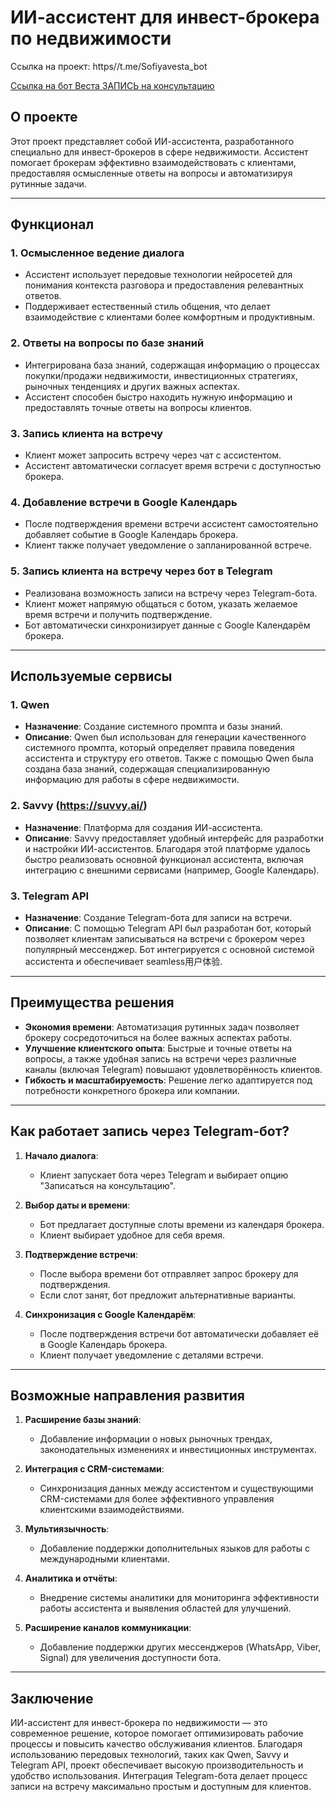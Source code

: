 # ИИ-ассистент для инвест-брокера по недвижимости

Ссылка на проект: https//t.me/Sofiyavesta_bot

[Ссылка на бот Веста ЗАПИСЬ на консультацию
](https://github.com/marinaprompt/ai_assistentRIB5.0/blob/main/%D0%92%D0%B5%D1%81%D1%82%D0%B0%D0%97%D0%90%D0%9F%D0%98%D0%A1%D0%AC%202025-02-27%20%D0%B2%2011.49.57.png?raw=true)
## О проекте

Этот проект представляет собой ИИ-ассистента, разработанного специально для инвест-брокеров в сфере недвижимости. Ассистент помогает брокерам эффективно взаимодействовать с клиентами, предоставляя осмысленные ответы на вопросы и автоматизируя рутинные задачи.

---

## Функционал

### 1. **Осмысленное ведение диалога**
   - Ассистент использует передовые технологии нейросетей для понимания контекста разговора и предоставления релевантных ответов.
   - Поддерживает естественный стиль общения, что делает взаимодействие с клиентами более комфортным и продуктивным.

### 2. **Ответы на вопросы по базе знаний**
   - Интегрирована база знаний, содержащая информацию о процессах покупки/продажи недвижимости, инвестиционных стратегиях, рыночных тенденциях и других важных аспектах.
   - Ассистент способен быстро находить нужную информацию и предоставлять точные ответы на вопросы клиентов.

### 3. **Запись клиента на встречу**
   - Клиент может запросить встречу через чат с ассистентом.
   - Ассистент автоматически согласует время встречи с доступностью брокера.

### 4. **Добавление встречи в Google Календарь**
   - После подтверждения времени встречи ассистент самостоятельно добавляет событие в Google Календарь брокера.
   - Клиент также получает уведомление о запланированной встрече.

### 5. **Запись клиента на встречу через бот в Telegram**
   - Реализована возможность записи на встречу через Telegram-бота.
   - Клиент может напрямую общаться с ботом, указать желаемое время встречи и получить подтверждение.
   - Бот автоматически синхронизирует данные с Google Календарём брокера.

---

## Используемые сервисы

### 1. **Qwen**
   - **Назначение**: Создание системного промпта и базы знаний.
   - **Описание**: Qwen был использован для генерации качественного системного промпта, который определяет правила поведения ассистента и структуру его ответов. Также с помощью Qwen была создана база знаний, содержащая специализированную информацию для работы в сфере недвижимости.

### 2. **Savvy (https://suvvy.ai/)**
   - **Назначение**: Платформа для создания ИИ-ассистента.
   - **Описание**: Savvy предоставляет удобный интерфейс для разработки и настройки ИИ-ассистентов. Благодаря этой платформе удалось быстро реализовать основной функционал ассистента, включая интеграцию с внешними сервисами (например, Google Календарь).

### 3. **Telegram API**
   - **Назначение**: Создание Telegram-бота для записи на встречи.
   - **Описание**: С помощью Telegram API был разработан бот, который позволяет клиентам записываться на встречи с брокером через популярный мессенджер. Бот интегрируется с основной системой ассистента и обеспечивает seamless用户体验.

---

## Преимущества решения

- **Экономия времени**: Автоматизация рутинных задач позволяет брокеру сосредоточиться на более важных аспектах работы.
- **Улучшение клиентского опыта**: Быстрые и точные ответы на вопросы, а также удобная запись на встречи через различные каналы (включая Telegram) повышают удовлетворённость клиентов.
- **Гибкость и масштабируемость**: Решение легко адаптируется под потребности конкретного брокера или компании.

---

## Как работает запись через Telegram-бот?

1. **Начало диалога**:
   - Клиент запускает бота через Telegram и выбирает опцию "Записаться на консультацию".

2. **Выбор даты и времени**:
   - Бот предлагает доступные слоты времени из календаря брокера.
   - Клиент выбирает удобное для себя время.

3. **Подтверждение встречи**:
   - После выбора времени бот отправляет запрос брокеру для подтверждения.
   - Если слот занят, бот предложит альтернативные варианты.

4. **Синхронизация с Google Календарём**:
   - После подтверждения встречи бот автоматически добавляет её в Google Календарь брокера.
   - Клиент получает уведомление с деталями встречи.

---

## Возможные направления развития

1. **Расширение базы знаний**:
   - Добавление информации о новых рыночных трендах, законодательных изменениях и инвестиционных инструментах.

2. **Интеграция с CRM-системами**:
   - Синхронизация данных между ассистентом и существующими CRM-системами для более эффективного управления клиентскими взаимодействиями.

3. **Мультиязычность**:
   - Добавление поддержки дополнительных языков для работы с международными клиентами.

4. **Аналитика и отчёты**:
   - Внедрение системы аналитики для мониторинга эффективности работы ассистента и выявления областей для улучшений.

5. **Расширение каналов коммуникации**:
   - Добавление поддержки других мессенджеров (WhatsApp, Viber, Signal) для увеличения доступности бота.

---

## Заключение

ИИ-ассистент для инвест-брокера по недвижимости — это современное решение, которое помогает оптимизировать рабочие процессы и повысить качество обслуживания клиентов. Благодаря использованию передовых технологий, таких как Qwen, Savvy и Telegram API, проект обеспечивает высокую производительность и удобство использования. Интеграция Telegram-бота делает процесс записи на встречу максимально простым и доступным для клиентов.
